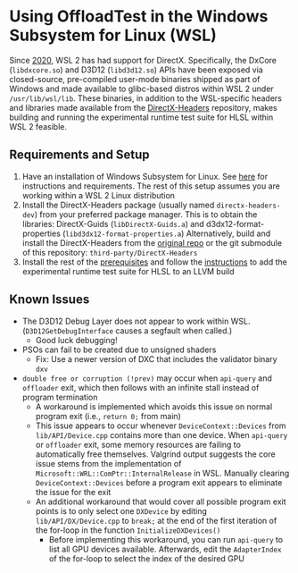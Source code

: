 # Using OffloadTest in the Windows Subsystem for Linux (WSL)

Since [2020](https://devblogs.microsoft.com/directx/directx-heart-linux/), WSL 2 has had support for DirectX.
Specifically, the DxCore (`libdxcore.so`) and D3D12 (`libd3d12.so`) APIs have been exposed via closed-source, pre-compiled user-mode binaries shipped as part of Windows and made available to glibc-based distros within WSL 2 under `/usr/lib/wsl/lib`.
These binaries, in addition to the WSL-specific headers and libraries made available from the [DirectX-Headers](https://github.com/microsoft/DirectX-Headers) repository, makes building and running the experimental runtime test suite for HLSL within WSL 2 feasible.

## Requirements and Setup

1. Have an installation of Windows Subsystem for Linux. See [here](https://learn.microsoft.com/en-us/windows/wsl/install) for instructions and requirements. The rest of this setup assumes you are working within a WSL 2 Linux distribution
1. Install the DirectX-Headers package (usually named `directx-headers-dev`) from your preferred package manager.
This is to obtain the libraries: DirectX-Guids (`libDirectX-Guids.a`) and d3dx12-format-properties (`libd3dx12-format-properties.a`)
Alternatively, build and install the DirectX-Headers from the [original repo](https://github.com/microsoft/DirectX-Headers) or the git submodule of this repository: `third-party/DirectX-Headers`
1. Install the rest of the [prerequisites](https://github.com/llvm-beanz/offload-test-suite/tree/main?tab=readme-ov-file#prerequisites) and follow the [instructions](https://github.com/llvm-beanz/offload-test-suite/tree/main?tab=readme-ov-file#adding-to-llvm-build) to add the experimental runtime test suite for HLSL to an LLVM build

## Known Issues

- The D3D12 Debug Layer does not appear to work within WSL. (`D3D12GetDebugInterface` causes a segfault when called.)
  - Good luck debugging!
- PSOs can fail to be created due to unsigned shaders
  - Fix: Use a newer version of DXC that includes the validator binary `dxv`
- `double free or corruption (!prev)` may occur when `api-query` and `offloader` exit, which then follows with an infinite stall instead of program termination
  - A workaround is implemented which avoids this issue on normal program exit (i.e., `return 0;` from main)
  - This issue appears to occur whenever `DeviceContext::Devices` from `lib/API/Device.cpp` contains more than one device. 
    When `api-query` or `offloader` exit, some memory resources are failing to automatically free themselves. 
    Valgrind output suggests the core issue stems from the implementation of `Microsoft::WRL::ComPtr::InternalRelease` in WSL. 
    Manually clearing `DeviceContext::Devices` before a program exit appears to eliminate the issue for the exit
  - An additional workaround that would cover all possible program exit points is to only select one `DXDevice` by editing `lib/API/DX/Device.cpp` to `break;` at the end of the first iteration of the for-loop in the function `InitializeDXDevices()`
    - Before implementing this workaround, you can run `api-query` to list all GPU devices available. Afterwards, edit the `AdapterIndex` of the for-loop to select the index of the desired GPU


